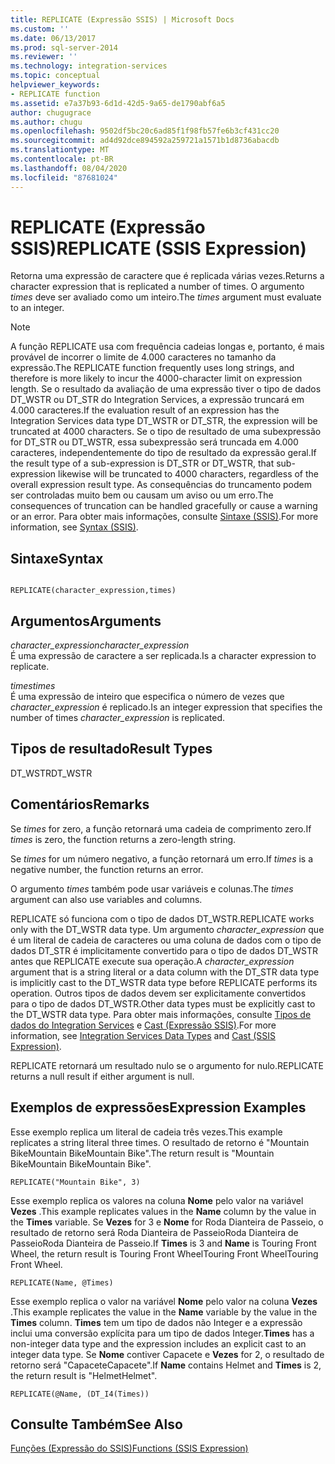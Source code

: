 ```yaml
---
title: REPLICATE (Expressão SSIS) | Microsoft Docs
ms.custom: ''
ms.date: 06/13/2017
ms.prod: sql-server-2014
ms.reviewer: ''
ms.technology: integration-services
ms.topic: conceptual
helpviewer_keywords:
- REPLICATE function
ms.assetid: e7a37b93-6d1d-42d5-9a65-de1790abf6a5
author: chugugrace
ms.author: chugu
ms.openlocfilehash: 9502df5bc20c6ad85f1f98fb57fe6b3cf431cc20
ms.sourcegitcommit: ad4d92dce894592a259721a1571b1d8736abacdb
ms.translationtype: MT
ms.contentlocale: pt-BR
ms.lasthandoff: 08/04/2020
ms.locfileid: "87681024"
---
```

# <a name="replicate-ssis-expression"></a><span data-ttu-id="0f261-102">REPLICATE (Expressão SSIS)</span><span class="sxs-lookup"><span data-stu-id="0f261-102">REPLICATE (SSIS Expression)</span></span>
  <span data-ttu-id="0f261-103">Retorna uma expressão de caractere que é replicada várias vezes.</span><span class="sxs-lookup"><span data-stu-id="0f261-103">Returns a character expression that is replicated a number of times.</span></span> <span data-ttu-id="0f261-104">O argumento *times* deve ser avaliado como um inteiro.</span><span class="sxs-lookup"><span data-stu-id="0f261-104">The *times* argument must evaluate to an integer.</span></span>  
  
> [!NOTE]  
>  <span data-ttu-id="0f261-105">A função REPLICATE usa com frequência cadeias longas e, portanto, é mais provável de incorrer o limite de 4.000 caracteres no tamanho da expressão.</span><span class="sxs-lookup"><span data-stu-id="0f261-105">The REPLICATE function frequently uses long strings, and therefore is more likely to incur the 4000-character limit on expression length.</span></span> <span data-ttu-id="0f261-106">Se o resultado da avaliação de uma expressão tiver o tipo de dados DT_WSTR ou DT_STR do Integration Services, a expressão truncará em 4.000 caracteres.</span><span class="sxs-lookup"><span data-stu-id="0f261-106">If the evaluation result of an expression has the Integration Services data type DT_WSTR or DT_STR, the expression will be truncated at 4000 characters.</span></span> <span data-ttu-id="0f261-107">Se o tipo de resultado de uma subexpressão for DT_STR ou DT_WSTR, essa subexpressão será truncada em 4.000 caracteres, independentemente do tipo de resultado da expressão geral.</span><span class="sxs-lookup"><span data-stu-id="0f261-107">If the result type of a sub-expression is DT_STR or DT_WSTR, that sub-expression likewise will be truncated to 4000 characters, regardless of the overall expression result type.</span></span> <span data-ttu-id="0f261-108">As consequências do truncamento podem ser controladas muito bem ou causam um aviso ou um erro.</span><span class="sxs-lookup"><span data-stu-id="0f261-108">The consequences of truncation can be handled gracefully or cause a warning or an error.</span></span> <span data-ttu-id="0f261-109">Para obter mais informações, consulte [Sintaxe &#40;SSIS&#41;](syntax-ssis.md).</span><span class="sxs-lookup"><span data-stu-id="0f261-109">For more information, see [Syntax &#40;SSIS&#41;](syntax-ssis.md).</span></span>  
  
## <a name="syntax"></a><span data-ttu-id="0f261-110">Sintaxe</span><span class="sxs-lookup"><span data-stu-id="0f261-110">Syntax</span></span>  
  
```  
  
REPLICATE(character_expression,times)  
```  
  
## <a name="arguments"></a><span data-ttu-id="0f261-111">Argumentos</span><span class="sxs-lookup"><span data-stu-id="0f261-111">Arguments</span></span>  
 <span data-ttu-id="0f261-112">*character_expression*</span><span class="sxs-lookup"><span data-stu-id="0f261-112">*character_expression*</span></span>  
 <span data-ttu-id="0f261-113">É uma expressão de caractere a ser replicada.</span><span class="sxs-lookup"><span data-stu-id="0f261-113">Is a character expression to replicate.</span></span>  
  
 <span data-ttu-id="0f261-114">*times*</span><span class="sxs-lookup"><span data-stu-id="0f261-114">*times*</span></span>  
 <span data-ttu-id="0f261-115">É uma expressão de inteiro que especifica o número de vezes que *character_expression* é replicado.</span><span class="sxs-lookup"><span data-stu-id="0f261-115">Is an integer expression that specifies the number of times *character_expression* is replicated.</span></span>  
  
## <a name="result-types"></a><span data-ttu-id="0f261-116">Tipos de resultado</span><span class="sxs-lookup"><span data-stu-id="0f261-116">Result Types</span></span>  
 <span data-ttu-id="0f261-117">DT_WSTR</span><span class="sxs-lookup"><span data-stu-id="0f261-117">DT_WSTR</span></span>  
  
## <a name="remarks"></a><span data-ttu-id="0f261-118">Comentários</span><span class="sxs-lookup"><span data-stu-id="0f261-118">Remarks</span></span>  
 <span data-ttu-id="0f261-119">Se *times* for zero, a função retornará uma cadeia de comprimento zero.</span><span class="sxs-lookup"><span data-stu-id="0f261-119">If *times* is zero, the function returns a zero-length string.</span></span>  
  
 <span data-ttu-id="0f261-120">Se *times* for um número negativo, a função retornará um erro.</span><span class="sxs-lookup"><span data-stu-id="0f261-120">If *times* is a negative number, the function returns an error.</span></span>  
  
 <span data-ttu-id="0f261-121">O argumento *times* também pode usar variáveis e colunas.</span><span class="sxs-lookup"><span data-stu-id="0f261-121">The *times* argument can also use variables and columns.</span></span>  
  
 <span data-ttu-id="0f261-122">REPLICATE só funciona com o tipo de dados DT_WSTR.</span><span class="sxs-lookup"><span data-stu-id="0f261-122">REPLICATE works only with the DT_WSTR data type.</span></span> <span data-ttu-id="0f261-123">Um argumento *character_expression* que é um literal de cadeia de caracteres ou uma coluna de dados com o tipo de dados DT_STR é implicitamente convertido para o tipo de dados DT_WSTR antes que REPLICATE execute sua operação.</span><span class="sxs-lookup"><span data-stu-id="0f261-123">A *character_expression* argument that is a string literal or a data column with the DT_STR data type is implicitly cast to the DT_WSTR data type before REPLICATE performs its operation.</span></span> <span data-ttu-id="0f261-124">Outros tipos de dados devem ser explicitamente convertidos para o tipo de dados DT_WSTR.</span><span class="sxs-lookup"><span data-stu-id="0f261-124">Other data types must be explicitly cast to the DT_WSTR data type.</span></span> <span data-ttu-id="0f261-125">Para obter mais informações, consulte [Tipos de dados do Integration Services](../data-flow/integration-services-data-types.md) e [Cast &#40;Expressão SSIS&#41;](cast-ssis-expression.md).</span><span class="sxs-lookup"><span data-stu-id="0f261-125">For more information, see [Integration Services Data Types](../data-flow/integration-services-data-types.md) and [Cast &#40;SSIS Expression&#41;](cast-ssis-expression.md).</span></span>  
  
 <span data-ttu-id="0f261-126">REPLICATE retornará um resultado nulo se o argumento for nulo.</span><span class="sxs-lookup"><span data-stu-id="0f261-126">REPLICATE returns a null result if either argument is null.</span></span>  
  
## <a name="expression-examples"></a><span data-ttu-id="0f261-127">Exemplos de expressões</span><span class="sxs-lookup"><span data-stu-id="0f261-127">Expression Examples</span></span>  
 <span data-ttu-id="0f261-128">Esse exemplo replica um literal de cadeia três vezes.</span><span class="sxs-lookup"><span data-stu-id="0f261-128">This example replicates a string literal three times.</span></span> <span data-ttu-id="0f261-129">O resultado de retorno é "Mountain BikeMountain BikeMountain Bike".</span><span class="sxs-lookup"><span data-stu-id="0f261-129">The return result is "Mountain BikeMountain BikeMountain Bike".</span></span>  
  
```  
REPLICATE("Mountain Bike", 3)  
```  
  
 <span data-ttu-id="0f261-130">Esse exemplo replica os valores na coluna **Nome** pelo valor na variável **Vezes** .</span><span class="sxs-lookup"><span data-stu-id="0f261-130">This example replicates values in the **Name** column by the value in the **Times** variable.</span></span> <span data-ttu-id="0f261-131">Se **Vezes** for 3 e **Nome** for Roda Dianteira de Passeio, o resultado de retorno será Roda Dianteira de PasseioRoda Dianteira de PasseioRoda Dianteira de Passeio.</span><span class="sxs-lookup"><span data-stu-id="0f261-131">If **Times** is 3 and **Name** is Touring Front Wheel, the return result is Touring Front WheelTouring Front WheelTouring Front Wheel.</span></span>  
  
```  
REPLICATE(Name, @Times)  
```  
  
 <span data-ttu-id="0f261-132">Esse exemplo replica o valor na variável **Nome** pelo valor na coluna **Vezes** .</span><span class="sxs-lookup"><span data-stu-id="0f261-132">This example replicates the value in the **Name** variable by the value in the **Times** column.</span></span> <span data-ttu-id="0f261-133">**Times** tem um tipo de dados não Integer e a expressão inclui uma conversão explícita para um tipo de dados Integer.</span><span class="sxs-lookup"><span data-stu-id="0f261-133">**Times** has a non-integer data type and the expression includes an explicit cast to an integer data type.</span></span> <span data-ttu-id="0f261-134">Se **Nome** contiver Capacete e **Vezes** for 2, o resultado de retorno será "CapaceteCapacete".</span><span class="sxs-lookup"><span data-stu-id="0f261-134">If **Name** contains Helmet and **Times** is 2, the return result is "HelmetHelmet".</span></span>  
  
```  
REPLICATE(@Name, (DT_I4(Times))  
```  
  
## <a name="see-also"></a><span data-ttu-id="0f261-135">Consulte Também</span><span class="sxs-lookup"><span data-stu-id="0f261-135">See Also</span></span>  
 [<span data-ttu-id="0f261-136">Funções &#40;Expressão do SSIS&#41;</span><span class="sxs-lookup"><span data-stu-id="0f261-136">Functions &#40;SSIS Expression&#41;</span></span>](functions-ssis-expression.md)  
  
  
